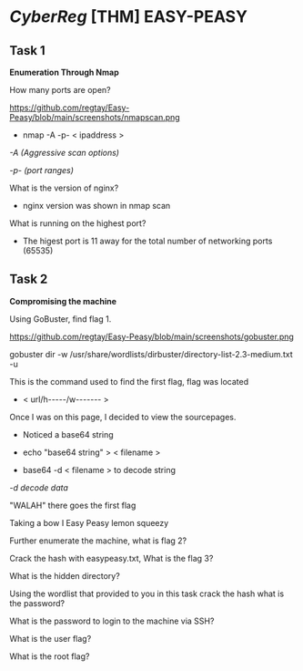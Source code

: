 # *CyberReg* [THM] EASY-PEASY
## Task 1 ##
**Enumeration Through Nmap**

How many ports are open?

https://github.com/regtay/Easy-Peasy/blob/main/screenshots/nmapscan.png

* nmap -A -p- < ipaddress >

*-A (Aggressive scan options)*

*-p- (port ranges)*

What is the version of nginx?

* nginx version was shown in nmap scan

What is running on the highest port?

* The higest port is 11 away for the total number of networking ports (65535)

## Task 2 ##

**Compromising the machine**

Using GoBuster, find flag 1.

https://github.com/regtay/Easy-Peasy/blob/main/screenshots/gobuster.png

gobuster dir -w /usr/share/wordlists/dirbuster/directory-list-2.3-medium.txt -u <url location>

This is the command used to find the first flag, flag was located
* < url/h-----/w------- >

Once I was on this page, I decided to view the sourcepages.

* Noticed a base64 string

* echo "base64 string" > < filename >

* base64 -d < filename > to decode string

*-d decode data*

"WALAH" there goes the first flag

Taking a bow I Easy Peasy lemon squeezy

Further enumerate the machine, what is flag 2?

Crack the hash with easypeasy.txt, What is the flag 3?

What is the hidden directory?

Using the wordlist that provided to you in this task crack the hash
what is the password?

What is the password to login to the machine via SSH?

What is the user flag?

What is the root flag?
